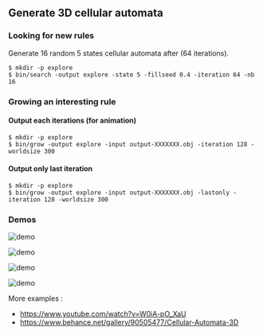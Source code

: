 ## Generate 3D cellular automata

### Looking for new rules

Generate 16 random 5 states cellular automata after (64 iterations).

```
$ mkdir -p explore
$ bin/search -output explore -state 5 -fillseed 0.4 -iteration 64 -nb 16
```

### Growing an interesting rule

#### Output each iterations (for animation)

```
$ mkdir -p explore
$ bin/grow -output explore -input output-XXXXXXX.obj -iteration 128 -worldsize 300
```

#### Output only last iteration

```
$ mkdir -p explore
$ bin/grow -output explore -input output-XXXXXXX.obj -lastonly -iteration 128 -worldsize 300
```

### Demos

![demo](https://i.gyazo.com/48f9e3d10fca5472f4971fc672896717.png)

![demo](https://i.gyazo.com/99056ee4d79cba57a6073287c6187c8a.png)

![demo](https://media.giphy.com/media/L3L6fgN9HO6mj5AokY/giphy.gif)

![demo](https://media.giphy.com/media/YOBFy0WPAfrueMDYvz/giphy.gif)

More examples :
- https://www.youtube.com/watch?v=W0iA-pO_XaU
- https://www.behance.net/gallery/90505477/Cellular-Automata-3D